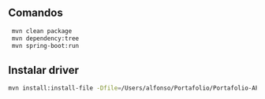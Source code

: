 

## Comandos
```bash
 mvn clean package
 mvn dependency:tree
 mvn spring-boot:run
```

## Instalar driver
```bash
mvn install:install-file -Dfile=/Users/alfonso/Portafolio/Portafolio-API/lib/19.3/ojdbc8-19.3.jar -DgroupId=com.oracle -DartifactId=ojdbc8 -Dversion=19.3 -Dpackaging=jar
```
